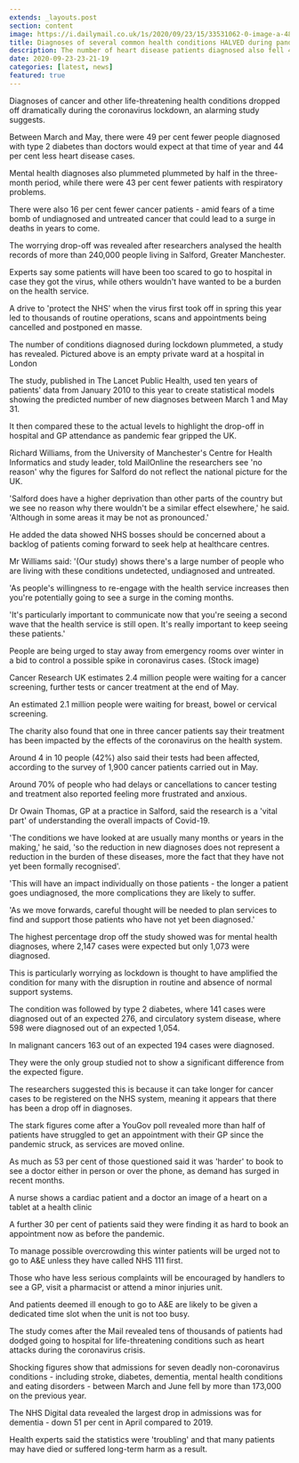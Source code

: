 ```yaml
---
extends: _layouts.post
section: content
image: https://i.dailymail.co.uk/1s/2020/09/23/15/33531062-0-image-a-48_1600872205315.jpg 
title: Diagnoses of several common health conditions HALVED during pandemic, study shows 
description: The number of heart disease patients diagnosed also fell 44 per cent, as health services saw a 43 per cent plunge in patients with circulatory issues and 16 per cent drop in malignant cancers. 
date: 2020-09-23-23-21-19 
categories: [latest, news] 
featured: true 
--- 
```

Diagnoses of cancer and other life-threatening health conditions dropped off dramatically during the coronavirus lockdown, an alarming study suggests.

Between March and May, there were 49 per cent fewer people diagnosed with type 2 diabetes than doctors would expect at that time of year and 44 per cent less heart disease cases. 

Mental health diagnoses also plummeted plummeted by half in the three-month period, while there were 43 per cent fewer patients with respiratory problems.

There were also 16 per cent fewer cancer patients - amid fears of a time bomb of undiagnosed and untreated cancer that could lead to a surge in deaths in years to come.

The worrying drop-off was revealed after researchers analysed the health records of more than 240,000 people living in Salford, Greater Manchester. 

Experts say some patients will have been too scared to go to hospital in case they got the virus, while others wouldn't have wanted to be a burden on the health service.

A drive to 'protect the NHS' when the virus first took off in spring this year led to thousands of routine operations, scans and appointments being cancelled and postponed en masse.   

The number of conditions diagnosed during lockdown plummeted, a study has revealed. Pictured above is an empty private ward at a hospital in London

The study, published in The Lancet Public Health, used ten years of patients' data from January 2010 to this year to create statistical models showing the predicted number of new diagnoses between March 1 and May 31.

It then compared these to the actual levels to highlight the drop-off in hospital and GP attendance as pandemic fear gripped the UK.

Richard Williams, from the University of Manchester's Centre for Health Informatics and study leader, told MailOnline the researchers see 'no reason' why the figures for Salford do not reflect the national picture for the UK.

'Salford does have a higher deprivation than other parts of the country but we see no reason why there wouldn't be a similar effect elsewhere,' he said. 'Although in some areas it may be not as pronounced.'

He added the data showed NHS bosses should be concerned about a backlog of patients coming forward to seek help at healthcare centres.

Mr Williams said: '(Our study) shows there's a large number of people who are living with these conditions undetected, undiagnosed and untreated.

'As people's willingness to re-engage with the health service increases then you're potentially going to see a surge in the coming months.

'It's particularly important to communicate now that you're seeing a second wave that the health service is still open. It's really important to keep seeing these patients.' 

People are being urged to stay away from emergency rooms over winter in a bid to control a possible spike in coronavirus cases. (Stock image)

Cancer Research UK estimates 2.4 million people were waiting for a cancer screening, further tests or cancer treatment at the end of May.

An estimated 2.1 million people were waiting for breast, bowel or cervical screening.

The charity also found that one in three cancer patients say their treatment has been impacted by the effects of the coronavirus on the health system.

Around 4 in 10 people (42%) also said their tests had been affected, according to the survey of 1,900 cancer patients carried out in May.

Around 70% of people who had delays or cancellations to cancer testing and treatment also reported feeling more frustrated and anxious. 

Dr Owain Thomas, GP at a practice in Salford, said the research is a 'vital part' of understanding the overall impacts of Covid-19.

'The conditions we have looked at are usually many months or years in the making,' he said, 'so the reduction in new diagnoses does not represent a reduction in the burden of these diseases, more the fact that they have not yet been formally recognised'.

'This will have an impact individually on those patients - the longer a patient goes undiagnosed, the more complications they are likely to suffer.

'As we move forwards, careful thought will be needed to plan services to find and support those patients who have not yet been diagnosed.'

The highest percentage drop off the study showed was for mental health diagnoses, where 2,147 cases were expected but only 1,073 were diagnosed.

This is particularly worrying as lockdown is thought to have amplified the condition for many with the disruption in routine and absence of normal support systems.

The condition was followed by type 2 diabetes, where 141 cases were diagnosed out of an expected 276, and circulatory system disease, where 598 were diagnosed out of an expected 1,054.

In malignant cancers 163 out of an expected 194 cases were diagnosed.

They were the only group studied not to show a significant difference from the expected figure.

The researchers suggested this is because it can take longer for cancer cases to be registered on the NHS system, meaning it appears that there has been a drop off in diagnoses. 

The stark figures come after a YouGov poll revealed more than half of patients have struggled to get an appointment with their GP since the pandemic struck, as services are moved online.

As much as 53 per cent of those questioned said it was 'harder' to book to see a doctor either in person or over the phone, as demand has surged in recent months. 

A nurse shows a cardiac patient and a doctor an image of a heart on a tablet at a health clinic

A further 30 per cent of patients said they were finding it as hard to book an appointment now as before the pandemic.

To manage possible overcrowding this winter patients will be urged not to go to A&E unless they have called NHS 111 first. 

Those who have less serious complaints will be encouraged by handlers to see a GP, visit a pharmacist or attend a minor injuries unit.

And patients deemed ill enough to go to A&E are likely to be given a dedicated time slot when the unit is not too busy.

The study comes after the Mail revealed tens of thousands of patients had dodged going to hospital for life-threatening conditions such as heart attacks during the coronavirus crisis.

Shocking figures show that admissions for seven deadly non-coronavirus conditions - including stroke, diabetes, dementia, mental health conditions and eating disorders - between March and June fell by more than 173,000 on the previous year.

The NHS Digital data revealed the largest drop in admissions was for dementia - down 51 per cent in April compared to 2019. 

Health experts said the statistics were 'troubling' and that many patients may have died or suffered long-term harm as a result. 

